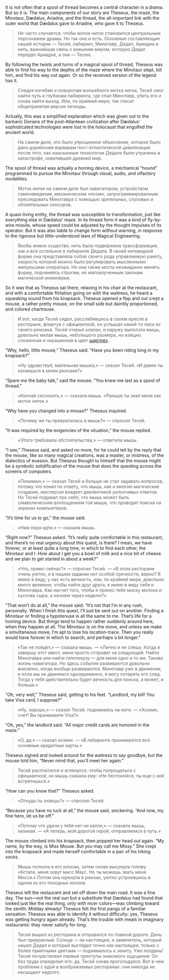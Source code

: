 It is not often that a spool of thread becomes a central character in a drama. But so it is. The main components of our story are Theseus, the maze, the Minotaur, Dædalus, Ariadne, and the thread, the all-important link with the outer world that Dædalus gave to Ariadne, who gave it to Theseus.

> Не часто случается, чтобы моток ниток становился центральным персонажем драмы. Но так оно и есть. Основные составляющие нашей истории — Тесей, лабиринт, Минотавр, Дедал, Ариадна и нить, важнейшая связь с внешним миром, которую Дедал передал Ариадне, а она — Тесею.

By following the twists and turns of a magical spool of thread, Theseus was able to find his way to the depths of the maze where the Minotaur slept, kill him, and find his way out again. Or so the received version of the legend has it.

> Следуя изгибам и поворотам волшебного мотка ниток, Тесей смог найти путь к глубинам лабиринта, где спал Минотавр, убить его и снова найти выход. Или, по крайней мере, так гласит общепринятая версия легенды.

Actually, this was a simplified explanation which was given out to the barbaric Dorians of the post-Atlantean civilization after Dædalus’ sophisticated technologies were lost in the holocaust that engulfed the ancient world.

> На самом деле, это было упрощенное объяснение, которое было дано дорийским варварам  пост-атлантической цивилизации после того, как изысканные технологии Дедала были утрачены в катастрофе, охватившей древний мир.

The spool of thread was actually a homing device, a mechanical “hound” programmed to pursue the Minotaur through visual, audio, and olfactory modalities.

> Моток ниток на самом деле был навигатором, устройством самонаведения, механическим «псом», запрограммированным преследовать Минотавра с помощью зрительных, слуховых и обонятельных сенсоров.

A quasi-living entity, the thread was susceptible to transformation, just like everything else in Dædalus’ maze. In its thread form it was a kind of fly-by-wire missile, whose speed could be adjusted by the thought impulses of its operator. But it was also liable to change form without warning, in response to the rigorous but little-understood laws of Magical Engineering.

> Якобы живое существо, нить была подвержена трансформации, как и все остальное в лабиринте Дедала. В своей нитевидной форме она представляла собой своего рода управляемую ракету, скорость которой можно было регулировать мысленными импульсами оператора. Но она также могла неожиданно менять форму, подчиняясь строгим, но малоизученным законам магической инженерии.

So it was that as Theseus sat there, relaxing in his chair at the restaurant, and with a comfortable flirtation going on with the waitress, he heard a squeaking sound from his knapsack. Theseus opened a flap and out crept a mouse, a rather pretty mouse, on the small side but daintily proportioned, and colored chartreuse.

> И вот, когда Тесей сидел, расслабившись в своем кресле в ресторане, флиртуя с официанткой, он услышал какой-то писк из своего рюкзака. Тесей открыл клапан, и наружу выползла мышь, довольно милая мышь, небольшого размера, но изящно сложенная и окрашенная в цвет [шартрез](https://ru.wikipedia.org/wiki/%D0%A8%D0%B0%D1%80%D1%82%D1%80%D0%B5%D0%B7_%28%D1%86%D0%B2%D0%B5%D1%82%29?wprov=sfla1).


“Why, hello, little mouse,” Theseus said. “Have you been riding long in my knapsack?”

> «Ну здравствуй, маленькая мышка,» — сказал Тесей. «И давно ты катаешься в моем рюкзаке?»

“Spare me the baby talk,” said the mouse. “You knew me last as a spool of thread.”

> «Кончай сюсюкать,» — сказала мышь. «Раньше ты знал меня как моток ниток.»

“Why have you changed into a mouse?” Theseus inquired.

> «Почему же ты превратилась в мышь?» — спросил Тесей.

“It was required by the exigencies of the situation,” the mouse replied.

> «Этого требовали обстоятельства,» — ответила мышь.

“I see,” Theseus said, and asked no more, for he could tell by the reply that the mouse, like so many magical creations, was a master, or mistress, of the dialectics of evasion. But Theseus thought to himself that the mouse might be a symbolic solidification of the mouse that does the questing across the screens of computers.

> «Понимаю,» — сказал Тесей и больше не стал задавать вопросов, потому что понял по ответу, что мышь, как и многие магические создания, мастерски владеет диалектикой уклончивых ответов. Но Тесей подумал про себя, что мышь может быть символическим воплощением той мыши, что проводит поиски на экранах компьютеров.

“It’s time for us to go,” the mouse said.

> «Нам пора идти,» — сказала мышь.

“Right now?” Theseus asked. “It’s really quite comfortable in this restaurant, and there’s no real urgency about this quest, is there? I mean, we have forever, or at least quite a long time, in which to find each other, the Minotaur and I. How about I get you a bowl of milk and a nice bit of cheese and we plan to get started in about a week?”

> «Что, прямо сейчас?» — спросил Тесей. — «В этом ресторане очень уютно, и в нашем задании нет особой срочности, верно? Я имею в виду, у нас есть вечность, или, по крайней мере, довольно много времени, чтобы найти друг друга, я имею в виду себя и Минотавра. Как насчет того, чтобы я принес тебе миску молока и кусочек сыра, а начнем через неделю?»

“That won’t do at all,” the mouse said. “It’s not that I’m in any rush, personally. When I finish this quest, I’ll just be sent out on another. Finding a Minotaur or finding a hypotenuse is all the same to me. That’s life for a homing device. But things tend to happen rather suddenly around here, when they happen at all. The Minotaur is on the move, and unless we make a simultaneous move, I’m apt to lose his location-trace. Then you really would have forever in which to search, and perhaps a bit longer.”

> «Так не пойдет,» — сказала мышь. — «Лично я не спешу. Когда я завершу этот квест, меня просто отправят на следующий. Найти Минотавра или найти гипотенузу — для меня одно и то же. Такова жизнь навигатора. Но здесь события развиваются довольно внезапно, когда вообще развиваются. Минотавр уже в движении, и если мы не двинемся одновременно, я могу потерять его след. Тогда у тебя действительно будет вечность для поиска, а может, и больше.»

“Oh, very well,” Theseus said, getting to his feet. “Landlord, my bill! You take Visa card, I suppose?”

> «Ну, хорошо,» — сказал Тесей, поднимаясь на ноги. — «Хозяин, счет! Вы принимаете Visa?»

“Oh, yes,” the landlord said. “All major credit cards are honored in the maze.”

> «О, да,» — сказал хозяин. — «В лабиринте принимаются все основные кредитные карты.»

Theseus signed and looked around for the waitress to say goodbye, but the mouse told him, “Never mind that, you’ll meet her again.”

> Тесей расплатился и оглянулся, чтобы попрощаться с официанткой, но мышь сказала ему: «Не беспокойся, ты еще с ней встретишься.»

“How can you know that?” Theseus asked.

> «Откуда ты знаешь?» — спросил Тесей.

“Because you have no luck at all,” the mouse said, snickering. “And now, my fine hero, let us be off.”

> «Потому что удачи у тебя нет ни капли,» — сказала мышь, хихикая. — «А теперь, мой дорогой герой, отправляемся в путь.»

The mouse climbed into his knapsack, then popped her head out again. “My name, by the way, is Miss Mouse. But you may call me Missy.” She crept into the knapsack and made herself comfortable in a pair of his hiking socks.

> Мышь полезла в его рюкзак, затем снова высунула голову. «Кстати, меня зовут мисс Маус. Но ты можешь звать меня Мисси.» Потом она юркнула в рюкзак, уютно устроившись в одном из его походных носков.

Theseus left the restaurant and set off down the main road. It was a fine day. The sun—not the real sun but a substitute that Dædalus had found that looked just like the real thing, only with nicer colors—was climbing toward the zenith. Midday already! Theseus felt the first pangs of a familiar sensation. Theseus was able to identify it without difficulty: yes, Theseus was getting hungry again already. That’s the trouble with meals in imaginary restaurants: they never satisfy for long.

> Тесей вышел из ресторана и отправился по главной дороге. День был прекрасный. Солнце — не настоящее, а заменитель, который нашел Дедал и который выглядел точно как настоящее, только с более приятными цветами — поднималось к зениту. Уже полдень! Тесей почувствовал первые приступы знакомого ощущения. Он без труда определил его: да, Тесей снова проголодался. Вот в чем проблема с едой в воображаемых ресторанах: они никогда не насыщают надолго.